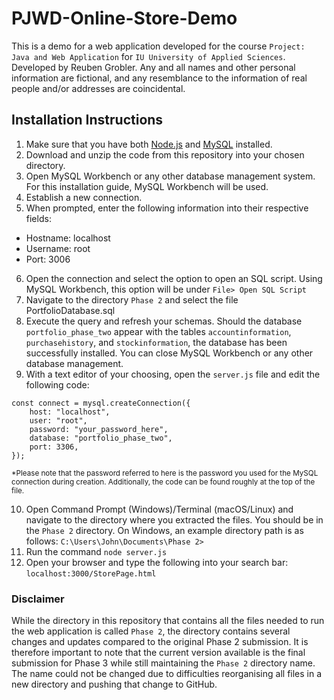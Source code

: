 # PJWD-Online-Store-Demo
This is a demo for a web application developed for the course `Project: Java and Web Application` for `IU University of Applied Sciences`. Developed by Reuben Grobler. Any and all names and other personal information are fictional, and any resemblance to the information of real people and/or addresses are coincidental.


## Installation Instructions
1. Make sure that you have both [Node.js](https://nodejs.org/en/download) and [MySQL](https://dev.mysql.com/downloads/installer/) installed. 
2. Download and unzip the code from this repository into your chosen directory.
3. Open MySQL Workbench or any other database management system. For this installation guide, MySQL Workbench will be used.
4. Establish a new connection.
5. When prompted, enter the following information into their respective fields:
  - Hostname: localhost
  - Username: root
  - Port: 3006
6. Open the connection and select the option to open an SQL script. Using MySQL Workbench, this option will be under `File> Open SQL Script`
7. Navigate to the directory `Phase 2` and select the file PortfolioDatabase.sql
8. Execute the query and refresh your schemas. Should the database `portfolio_phase_two` appear with the tables `accountinformation`, `purchasehistory`, and `stockinformation`, the database has been successfully installed. You can close MySQL Workbench or any other database management.
9. With a text editor of your choosing, open the `server.js` file and edit the following code:
```
const connect = mysql.createConnection({
    host: "localhost",
    user: "root",
    password: "your_password_here",
    database: "portfolio_phase_two",
    port: 3306,
});
```
<sub>*Please note that the password referred to here is the password you used for the MySQL connection during creation. Additionally, the code can be found roughly at the top of the file.</sub>

10. Open Command Prompt (Windows)/Terminal (macOS/Linux) and navigate to the directory where you extracted the files. You should be in the `Phase 2` directory. On Windows, an example directory path is as follows:
`C:\Users\John\Documents\Phase 2>`
11. Run the command `node server.js`
12. Open your browser and type the following into your search bar: `localhost:3000/StorePage.html`

### Disclaimer
While the directory in this repository that contains all the files needed to run the web application is called `Phase 2`, the directory contains several changes and updates compared to the original Phase 2 submission. It is therefore important to note that the current version available is the final submission for Phase 3 while still maintaining the `Phase 2` directory name. The name could not be changed due to difficulties reorganising all files in a new directory and pushing that change to GitHub.
